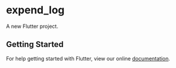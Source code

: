 # expend_log

A new Flutter project.

## Getting Started

For help getting started with Flutter, view our online
[documentation](https://flutter.io/).
